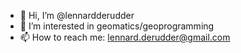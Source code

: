 - 👋 Hi, I’m @lennardderudder
- 👀 I’m interested in geomatics/geoprogramming
- 📫 How to reach me: lennard.derudder@gmail.com

<!---
lennardderudder/lennardderudder is a ✨ special ✨ repository because its `README.md` (this file) appears on your GitHub profile.
You can click the Preview link to take a look at your changes.
--->
